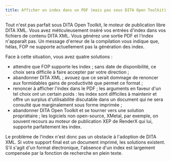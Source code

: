 ```yaml
---
title: Afficher un index dans un PDF (mais pas sous DITA Open Toolkit)
---
```


Tout n'est pas parfait sous DITA Open Toolkit, le moteur de publication
libre DITA XML. Vous avez méticuleusement inséré vos entrées d'index
dans vos fichiers de contenu DITA XML. Vous générez une sortie PDF et
l'index n'apparaît pas. Un message d'erreur de la compilation vous
indique que, hélas, FOP ne supporte actuellement pas la génération des
index.

Face à cette situation, vous avez quatre solutions :

-   attendre que FOP supporte les index ; sans date de disponibilité, ce
    choix sera difficile à faire accepter par votre direction ;
-   abandonner DITA XML ; avouez que ce serait dommage de renoncer aux
    formidables gains de productivité que permet ce format ;
-   renoncer à afficher l'index dans le PDF ; les arguments en faveur
    d'un tel choix ont un certain poids : les index sont difficiles à
    maintenir et offre un surplus d'utilisabilité discutable dans un
    document qui ne sera consulté que marginalement sous forme
    imprimée ;
-   abandonner DITA Open Toolkit et se tourner vers une solution
    propriétaire ; les logiciels non open-source, XMetal, par exemple,
    on souvent recours au moteur de publication XEP de RenderX qui lui,
    supporte parfaitement les index.

Le problème de l'index n'est donc pas un obstacle à l'adoption de
DITA XML. Si votre support final est un document imprimé, les solutions
existent. S'il s'agit d'un format électronique, l'absence d'un
index est largement compensée par la fonction de recherche en plein
texte.
